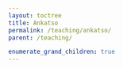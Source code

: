 ```yaml
---
layout: toctree
title: Ankatso
permalink: /teaching/ankatso/
parent: /teaching/

enumerate_grand_children: true
---
```

